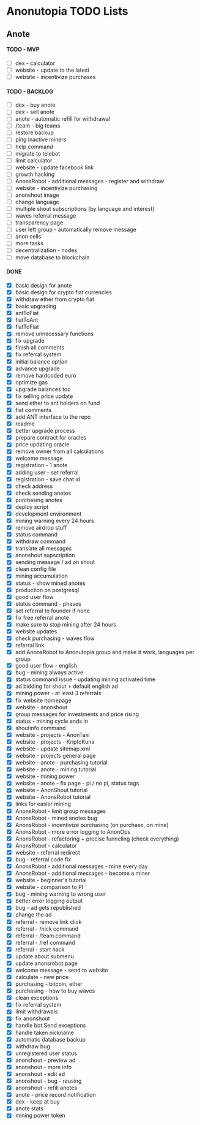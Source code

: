 # Anonutopia TODO Lists

## Anote

#### TODO - MVP

- [ ] dex - calculator
- [ ] website - update to the latest
- [ ] website - incentivize purchases

#### TODO - BACKLOG

- [ ] dex - buy anote
- [ ] dex - sell anote
- [ ] anote - automatic refill for withdrawal
- [ ] /team - big teams
- [ ] restore backup
- [ ] ping inactive miners
- [ ] help command
- [ ] migrate to telebot
- [ ] limit calculator
- [ ] website - update facebook link
- [ ] growth hacking
- [ ] AnonsRobot - additional messages - register and withdraw
- [ ] website - incentivize purchasing
- [ ] anonshout image
- [ ] change language
- [ ] multiple shout subscriptions (by language and interest)
- [ ] waves referral message
- [ ] transparency page
- [ ] user left group - automatically remove message
- [ ] anon cells
- [ ] more tasks
- [ ] decentralization - nodes
- [ ] move database to blockchain

#### DONE

- [x] basic design for anote
- [x] basic design for crypto fiat currencies
- [x] withdraw ether from crypto fiat
- [x] basic upgrading
- [x] antToFiat
- [x] fiatToAnt
- [x] fiatToFiat
- [x] remove unnecessary functions
- [x] fix upgrade
- [x] finish all comments
- [x] fix referral system
- [x] initial balance option
- [x] advance upgrade
- [x] remove hardcoded euro
- [x] optimize gas
- [x] upgrade balances too
- [x] fix selling price update
- [x] send ether to ant holders on fund
- [x] fiat comments
- [x] add ANT interface to the repo
- [x] readme
- [x] better upgrade process
- [x] prepare contract for oracles
- [x] price updating oracle
- [x] remove owner from all calculations
- [x] welcome message
- [x] registration - 1 anote
- [x] adding user - set referral
- [x] registration - save chat id
- [x] check address
- [x] check sending anotes
- [x] purchasing anotes
- [x] deploy script
- [x] development environment
- [x] mining warning every 24 hours
- [x] remove airdrop stuff
- [x] status command
- [x] withdraw command
- [x] translate all messages
- [x] anonshout supscription
- [x] sending message / ad on shout
- [x] clean config file
- [x] mining accumulation
- [x] status - show mined anotes
- [x] production on postgresql
- [x] good user flow
- [x] status command - phases
- [x] set referral to founder if none
- [x] fix free referral anote
- [x] make sure to stop mining after 24 hours
- [x] website updates
- [x] check purchasing - waves flow
- [x] referral link
- [x] add AnonsRobot to Anonutopia group and make it work, languages per group
- [x] good user flow - english
- [x] bug - mining always active
- [x] status command issue - updating mining activated time
- [x] ad bidding for shout + default english ad
- [x] mining power - at least 3 referrals
- [x] fix website homepage
- [x] website - anonshout
- [x] group messages for investments and price rising
- [x] status - mining cycle ends in
- [x] shoutinfo command
- [x] website - projects - AnonTaxi
- [x] website - projects - KriptoKuna
- [x] website - update sitemap.xml
- [x] website - projects general page
- [x] website - anote - purchasing tutorial
- [x] website - anote - mining tutorial
- [x] website - mining power
- [x] website - anote - fix page - pi / no pi, status tags
- [x] website - AnonShout tutorial
- [x] website - AnonsRobot tutorial
- [x] links for easier mining
- [x] AnonsRobot - limit group messages
- [x] AnonsRobot - mined anotes bug
- [x] AnonsRobot - incentivize purchasing (on purchase, on mine)
- [x] AnonsRobot - more error logging to AnonOps
- [x] AnonsRobot - refactoring + precise funneling (check everything)
- [x] AnonsRobot - calculator
- [x] website - referral redirect
- [x] bug - referral code fix
- [x] AnonsRobot - additional messages - mine every day
- [x] AnonsRobot - additional messages - become a miner
- [x] website - beginner's tutorial
- [x] website - comparison to PI
- [x] bug - mining warning to wrong user
- [x] better error logging output
- [x] bug - ad gets republished
- [x] change the ad
- [x] referral - remove link click
- [x] referral - /nick command
- [x] referral - /team command
- [x] referral - /ref command
- [x] referral - start hack
- [x] update about submenu
- [x] update anonsrobot page
- [x] welcome message - send to website
- [x] calculate - new price
- [x] purchasing - bitcoin, ether
- [x] purchasing - how to buy waves
- [x] clean exceptions
- [x] fix referral system
- [x] limit withdrawals
- [x] fix anonshout
- [x] handle bot.Send exceptions
- [x] handle taken nickname
- [x] automatic database backup
- [x] withdraw bug
- [x] unregistered user status
- [x] anonshout - preview ad
- [x] anonshout - more info
- [x] anonshout - edit ad
- [x] anonshout - bug - reusing
- [x] anonshout - refill anotes
- [x] anote - price record notification
- [x] dex - keep at buy
- [x] anote stats
- [x] mining power token
